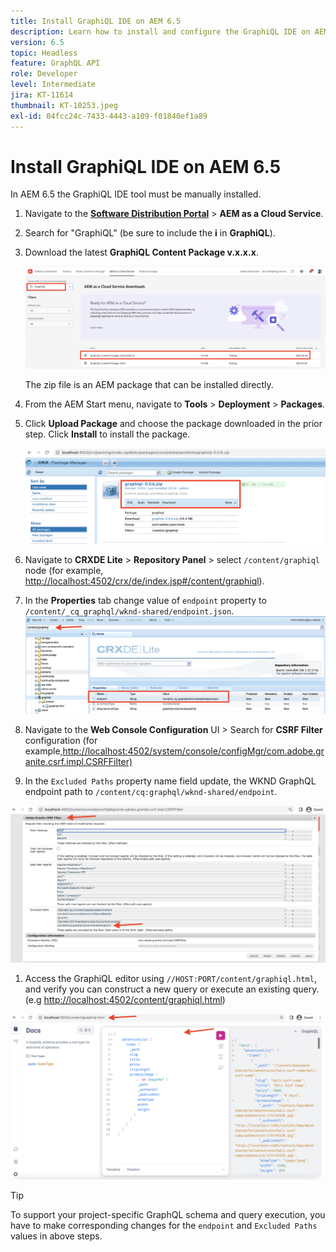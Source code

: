 ```yaml
---
title: Install GraphiQL IDE on AEM 6.5
description: Learn how to install and configure the GraphiQL IDE on AEM 6.5
version: 6.5
topic: Headless
feature: GraphQL API
role: Developer
level: Intermediate
jira: KT-11614
thumbnail: KT-10253.jpeg
exl-id: 04fcc24c-7433-4443-a109-f01840ef1a89
---
```

# Install GraphiQL IDE on AEM 6.5

In AEM 6.5 the GraphiQL IDE tool must be manually installed.

1.  Navigate to the **[Software Distribution Portal](https://experience.adobe.com/#/downloads/content/software-distribution/en/aemcloud.html)** > **AEM as a Cloud Service**.
1.  Search for "GraphiQL" (be sure to include the **i** in **GraphiQL**).
1.  Download the latest **GraphiQL Content Package v.x.x.x**.

    ![Download GraphiQL Package](assets/graphiql/software-distribution.png)

    The zip file is an AEM package that can be installed directly.

1.  From the AEM Start menu, navigate to **Tools** > **Deployment** > **Packages**.
1.  Click **Upload Package** and choose the package downloaded in the prior step. Click **Install** to install the package.

    ![Install GraphiQL Package](assets/graphiql/install-graphiql-package.png)

1.  Navigate to **CRXDE Lite** > **Repository Panel** > select `/content/graphiql` node (for example, <http://localhost:4502/crx/de/index.jsp#/content/graphiql>).
1.  In the **Properties** tab change value of `endpoint` property to `/content/_cq_graphql/wknd-shared/endpoint.json`.
    ![Endpoint Property Value Change](assets/graphiql/endpoint-prop-value-change.png)

1.  Navigate to the **Web Console Configuration** UI > Search for **CSRF Filter** configuration (for example,<http://localhost:4502/system/console/configMgr/com.adobe.granite.csrf.impl.CSRFFilter)>
1.  In the `Excluded Paths` property name field update, the WKND GraphQL endpoint path to `/content/cq:graphql/wknd-shared/endpoint`.

![Exclude Paths Property Value Change](assets/graphiql/exclude-paths-value-change.png)

1.  Access the GraphiQL editor using `//HOST:PORT/content/graphiql.html`, and verify you can construct a new query or execute an existing query. (e.g <http://localhost:4502/content/graphiql.html>)

![GraphiQL Editor](assets/graphiql/graphiql-editor.png)

>[!TIP]
>
>To support your project-specific GraphQL schema and query execution, you have to make corresponding changes for the `endpoint` and `Excluded Paths` values in above steps.
